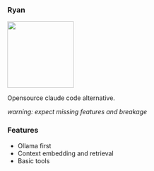 ### Ryan
<image width="150" src="./assets/scribble.png">

Opensource claude code alternative.



_warning: expect missing features and breakage_

### Features
- Ollama first
- Context embedding and retrieval
- Basic tools
